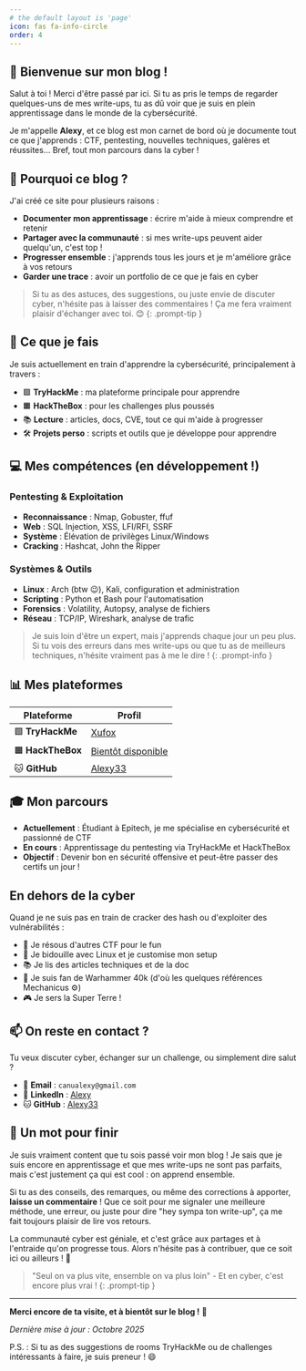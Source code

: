 ```yaml
---
# the default layout is 'page'
icon: fas fa-info-circle
order: 4
---
```


## 👋 Bienvenue sur mon blog !

Salut à toi ! Merci d'être passé par ici. Si tu as pris le temps de regarder quelques-uns de mes write-ups, tu as dû voir que je suis en plein apprentissage dans le monde de la cybersécurité.

Je m'appelle **Alexy**, et ce blog est mon carnet de bord où je documente tout ce que j'apprends : CTF, pentesting, nouvelles techniques, galères et réussites... Bref, tout mon parcours dans la cyber !

## 🎯 Pourquoi ce blog ?

J'ai créé ce site pour plusieurs raisons :
- **Documenter mon apprentissage** : écrire m'aide à mieux comprendre et retenir
- **Partager avec la communauté** : si mes write-ups peuvent aider quelqu'un, c'est top !
- **Progresser ensemble** : j'apprends tous les jours et je m'améliore grâce à vos retours
- **Garder une trace** : avoir un portfolio de ce que je fais en cyber

> Si tu as des astuces, des suggestions, ou juste envie de discuter cyber, n'hésite pas à laisser des commentaires ! Ça me fera vraiment plaisir d'échanger avec toi. 😊
{: .prompt-tip }

## 🔐 Ce que je fais

Je suis actuellement en train d'apprendre la cybersécurité, principalement à travers :
- 🟩 **TryHackMe** : ma plateforme principale pour apprendre
- 🟧 **HackTheBox** : pour les challenges plus poussés
- 📚 **Lecture** : articles, docs, CVE, tout ce qui m'aide à progresser
- 🛠️ **Projets perso** : scripts et outils que je développe pour apprendre

## 💻 Mes compétences (en développement !)

### Pentesting & Exploitation
- **Reconnaissance** : Nmap, Gobuster, ffuf
- **Web** : SQL Injection, XSS, LFI/RFI, SSRF
- **Système** : Élévation de privilèges Linux/Windows
- **Cracking** : Hashcat, John the Ripper

### Systèmes & Outils
- **Linux** : Arch (btw 😉), Kali, configuration et administration
- **Scripting** : Python et Bash pour l'automatisation
- **Forensics** : Volatility, Autopsy, analyse de fichiers
- **Réseau** : TCP/IP, Wireshark, analyse de trafic

> Je suis loin d'être un expert, mais j'apprends chaque jour un peu plus. Si tu vois des erreurs dans mes write-ups ou que tu as de meilleurs techniques, n'hésite vraiment pas à me le dire !
{: .prompt-info }

## 📊 Mes plateformes

| Plateforme | Profil |
|------------|--------|
| 🟩 **TryHackMe** | [Xufox](https://tryhackme.com/p/Xufox) |
| 🟧 **HackTheBox** | [Bientôt disponible](https://hackthebox.com) |
| 🐱 **GitHub** | [Alexy33](https://github.com/Alexy33) |

## 🎓 Mon parcours

- **Actuellement** : Étudiant à Epitech, je me spécialise en cybersécurité et passionné de CTF
- **En cours** : Apprentissage du pentesting via TryHackMe et HackTheBox
- **Objectif** : Devenir bon en sécurité offensive et peut-être passer des certifs un jour !

## En dehors de la cyber

Quand je ne suis pas en train de cracker des hash ou d'exploiter des vulnérabilités :
- 🎯 Je résous d'autres CTF pour le fun
- 💾 Je bidouille avec Linux et je customise mon setup
- 📚 Je lis des articles techniques et de la doc
- 🎲 Je suis fan de Warhammer 40k (d'où les quelques références Mechanicus ⚙️)
- 🎮 Je sers la Super Terre !

## 📫 On reste en contact ?

Tu veux discuter cyber, échanger sur un challenge, ou simplement dire salut ?

- 📧 **Email** : `canualexy@gmail.com`
- 💼 **LinkedIn** : [Alexy](https://www.linkedin.com/in/alexy-canu-006aa1344/)
- 🐱 **GitHub** : [Alexy33](https://github.com/Alexy33)

## 💬 Un mot pour finir

Je suis vraiment content que tu sois passé voir mon blog ! Je sais que je suis encore en apprentissage et que mes write-ups ne sont pas parfaits, mais c'est justement ça qui est cool : on apprend ensemble.

Si tu as des conseils, des remarques, ou même des corrections à apporter, **laisse un commentaire** ! Que ce soit pour me signaler une meilleure méthode, une erreur, ou juste pour dire "hey sympa ton write-up", ça me fait toujours plaisir de lire vos retours.

La communauté cyber est géniale, et c'est grâce aux partages et à l'entraide qu'on progresse tous. Alors n'hésite pas à contribuer, que ce soit ici ou ailleurs ! 🚀

> "Seul on va plus vite, ensemble on va plus loin" - Et en cyber, c'est encore plus vrai !
{: .prompt-tip }

---

**Merci encore de ta visite, et à bientôt sur le blog !** 👋

*Dernière mise à jour : Octobre 2025*

P.S. : Si tu as des suggestions de rooms TryHackMe ou de challenges intéressants à faire, je suis preneur ! 😄
